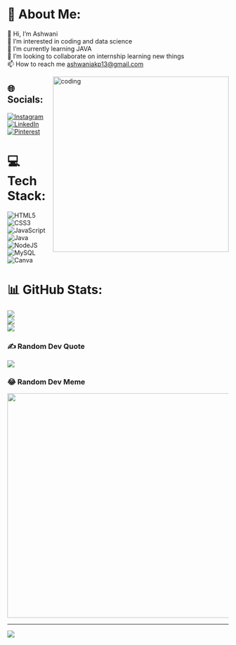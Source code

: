 # 💫 About Me:
👋 Hi, I’m Ashwani<br>👀 I’m interested in coding and data science<br>🌱 I’m currently learning JAVA<br>💞️ I’m looking to collaborate on internship learning new things<br>📫 How to reach me ashwaniakp13@gmail.com

<img align="right" alt="coding" width="400" src="https://media.tenor.com/PP9v7VIs6R4AAAAd/scaler-create-impact.gif"> 

## 🌐 Socials:
[![Instagram](https://img.shields.io/badge/Instagram-%23E4405F.svg?logo=Instagram&logoColor=white)](https://instagram.com/aashiakp_13) [![LinkedIn](https://img.shields.io/badge/LinkedIn-%230077B5.svg?logo=linkedin&logoColor=white)](https://linkedin.com/in/https://www.linkedin.com/in/ashwani-kumari-7b5a9421a) [![Pinterest](https://img.shields.io/badge/Pinterest-%23E60023.svg?logo=Pinterest&logoColor=white)](https://pinterest.com/@akumari3063) 

# 💻 Tech Stack:
![HTML5](https://img.shields.io/badge/html5-%23E34F26.svg?style=for-the-badge&logo=html5&logoColor=white) ![CSS3](https://img.shields.io/badge/css3-%231572B6.svg?style=for-the-badge&logo=css3&logoColor=white) ![JavaScript](https://img.shields.io/badge/javascript-%23323330.svg?style=for-the-badge&logo=javascript&logoColor=%23F7DF1E) ![Java](https://img.shields.io/badge/java-%23ED8B00.svg?style=for-the-badge&logo=java&logoColor=white)  ![NodeJS](https://img.shields.io/badge/node.js-6DA55F?style=for-the-badge&logo=node.js&logoColor=white) ![MySQL](https://img.shields.io/badge/mysql-%2300f.svg?style=for-the-badge&logo=mysql&logoColor=white) ![Canva](https://img.shields.io/badge/Canva-%2300C4CC.svg?style=for-the-badge&logo=Canva&logoColor=white)
# 📊 GitHub Stats:
![](https://github-readme-stats.vercel.app/api?username=ashwaniakp&theme=highcontrast&hide_border=false&include_all_commits=true&count_private=true)<br/>
![](https://github-readme-streak-stats.herokuapp.com/?user=ashwaniakp&theme=highcontrast&hide_border=false)<br/>
![](https://github-readme-stats.vercel.app/api/top-langs/?username=ashwaniakp&theme=highcontrast&hide_border=false&include_all_commits=true&count_private=true&layout=compact)

### ✍️ Random Dev Quote
![](https://quotes-github-readme.vercel.app/api?type=horizontal&theme=radical)

### 😂 Random Dev Meme
<img src="https://random-memer.herokuapp.com/" width="512px"/>

---
[![](https://visitcount.itsvg.in/api?id=ashwaniakp&icon=0&color=0)](https://visitcount.itsvg.in)

<!-- Proudly created with GPRM ( https://gprm.itsvg.in ) -->
